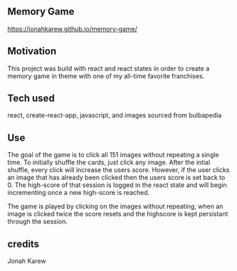 ## Memory Game

https://jonahkarew.github.io/memory-game/

## Motivation

This project was build with react and react states in order to create a memory game in theme with one of my all-time favorite franchises.

## Tech used

react, create-react-app, javascript, and images sourced from bulbapedia

## Use
The goal of the game is to click all 151 images without repeating a single time. To initially shuffle the cards, just click any image. 
After the intial shuffle, every click will increase the users score. However, if the user clicks an image that has already been clicked then the users score is set back to 0. The high-score of that session is logged in the react state and will begin incrementing once a new high-score is reached.


The game is played by clicking on the images without repeating, when an image is clicked twice the score resets and the highscore is kept persistant through the session.

## credits

Jonah Karew

